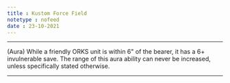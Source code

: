 ```yaml
---
title : Kustom Force Field
notetype : nofeed
date : 23-10-2021
---
```


---

(Aura) While a friendly ORKS unit is within 6" of the bearer, it has a 6+ invulnerable save. The range of this aura ability can never be increased, unless specifically stated otherwise.

---